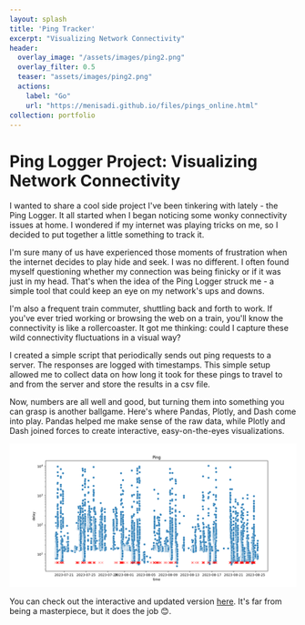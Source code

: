 ```yaml
---
layout: splash
title: 'Ping Tracker'
excerpt: "Visualizing Network Connectivity"
header: 
  overlay_image: "/assets/images/ping2.png"
  overlay_filter: 0.5
  teaser: "assets/images/ping2.png"
  actions:
    label: "Go"
    url: "https://menisadi.github.io/files/pings_online.html"
collection: portfolio
---
```


# Ping Logger Project: Visualizing Network Connectivity 

I wanted to share a cool side project I've been tinkering with lately - the Ping Logger. It all started when I began noticing some wonky connectivity issues at home. I wondered if my internet was playing tricks on me, so I decided to put together a little something to track it.

I'm sure many of us have experienced those moments of frustration when the internet decides to play hide and seek. I was no different. I often found myself questioning whether my connection was being finicky or if it was just in my head. That's when the idea of the Ping Logger struck me - a simple tool that could keep an eye on my network's ups and downs.

I'm also a frequent train commuter, shuttling back and forth to work. If you've ever tried working or browsing the web on a train, you'll know the connectivity is like a rollercoaster. It got me thinking: could I capture these wild connectivity fluctuations in a visual way?

I created a simple script that periodically sends out ping requests to a server. The responses are logged with timestamps. This simple setup allowed me to collect data on how long it took for these pings to travel to and from the server and store the results in a csv file.

Now, numbers are all well and good, but turning them into something you can grasp is another ballgame. Here's where Pandas, Plotly, and Dash come into play. Pandas helped me make sense of the raw data, while Plotly and Dash joined forces to create interactive, easy-on-the-eyes visualizations.

![static-dash](/assets/images/ping.png)

You can check out the interactive and updated version [here](/files/pings_online.html). It's far from being a masterpiece, but it does the job 😊. 
